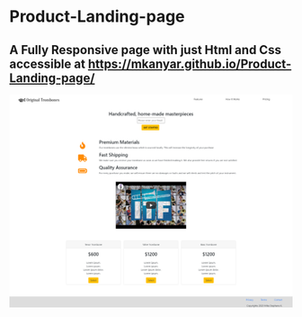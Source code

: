 # Product-Landing-page
## A Fully Responsive page with just Html and Css accessible at https://mkanyar.github.io/Product-Landing-page/
![](https://github.com/mkanyar/Product-Landing-page/blob/main/images/screencapture-127-0-0-1-5500-landing-page-html-2020-10-07-20_24_26.png)
